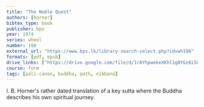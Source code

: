 ```yaml
---
title: "The Noble Quest"
authors: [horner]
bibtex_type: book
publisher: bps
year: 1974
series: wheel
number: 198
external_url: "https://www.bps.lk/library-search-select.php?id=wh198"
formats: [pdf, epub]
drive_links: ["https://drive.google.com/file/d/1rAYhpwekeXKhl1g0YGz6i58sN0Eotrc9/view?usp=drivesdk", "https://drive.google.com/file/d/1TdVqY3K7xioOljsmQHYPeS2A5R7ut1lj/view?usp=drivesdk"]
course: form
tags: [pali-canon, buddha, path, nibbana]
---
```


I. B. Horner's rather dated translation of a key sutta where the Buddha describes his own spiritual journey.
